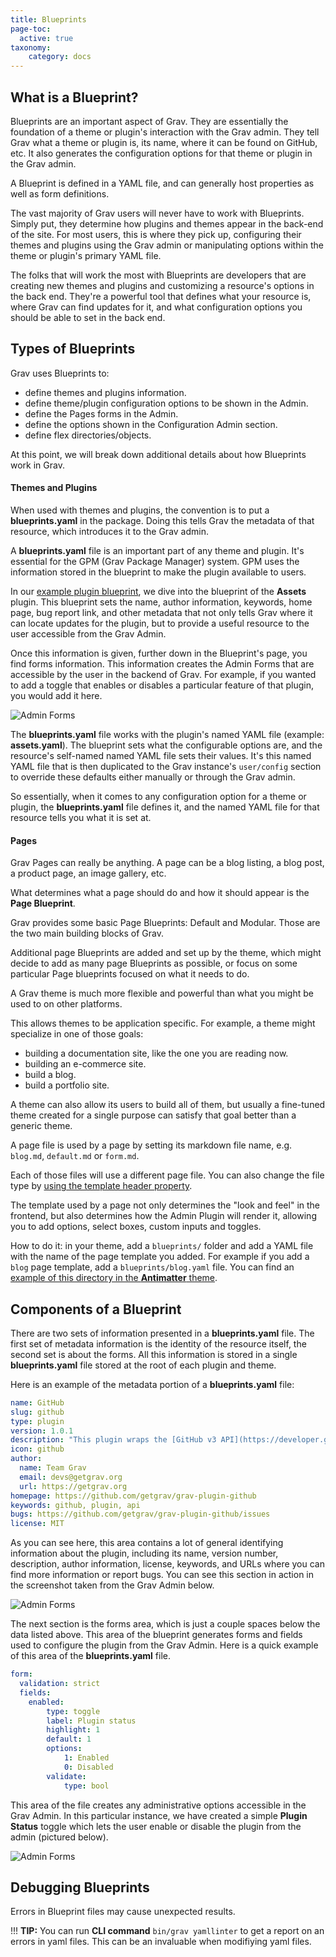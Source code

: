 ```yaml
---
title: Blueprints
page-toc:
  active: true
taxonomy:
    category: docs
---
```


## What is a Blueprint?

Blueprints are an important aspect of Grav. They are essentially the foundation of a theme or plugin's interaction with the Grav admin. They tell Grav what a theme or plugin is, its name, where it can be found on GitHub, etc. It also generates the configuration options for that theme or plugin in the Grav admin. 

A Blueprint is defined in a YAML file, and can generally host properties as well as form definitions.

The vast majority of Grav users will never have to work with Blueprints. Simply put, they determine how plugins and themes appear in the back-end of the site. For most users, this is where they pick up, configuring their themes and plugins using the Grav admin or manipulating options within the theme or plugin's primary YAML file.

The folks that will work the most with Blueprints are developers that are creating new themes and plugins and customizing a resource's options in the back end. They're a powerful tool that defines what your resource is, where Grav can find updates for it, and what configuration options you should be able to set in the back end.

## Types of Blueprints

Grav uses Blueprints to:

- define themes and plugins information.
- define theme/plugin configuration options to be shown in the Admin.
- define the Pages forms in the Admin.
- define the options shown in the Configuration Admin section.
- define flex directories/objects.

At this point, we will break down additional details about how Blueprints work in Grav.

#### Themes and Plugins

When used with themes and plugins, the convention is to put a **blueprints.yaml** in the package. Doing this tells Grav the metadata of that resource, which introduces it to the Grav admin.

A **blueprints.yaml** file is an important part of any theme and plugin. It's essential for the GPM (Grav Package Manager) system. GPM uses the information stored in the blueprint to make the plugin available to users.

In our [example plugin blueprint](example-plugin-blueprint), we dive into the blueprint of the **Assets** plugin. This blueprint sets the name, author information, keywords, home page, bug report link, and other metadata that not only tells Grav where it can locate updates for the plugin, but to provide a useful resource to the user accessible from the Grav Admin.

Once this information is given, further down in the Blueprint's page, you find forms information. This information creates the Admin Forms that are accessible by the user in the backend of Grav. For example, if you wanted to add a toggle that enables or disables a particular feature of that plugin, you would add it here.

![Admin Forms](blueprints_1.png?classes=shadow)

The **blueprints.yaml** file works with the plugin's named YAML file (example: **assets.yaml**). The blueprint sets what the configurable options are, and the resource's self-named named YAML file sets their values. It's this named YAML file that is then duplicated to the Grav instance's `user/config` section to override these defaults either manually or through the Grav admin.

So essentially, when it comes to any configuration option for a theme or plugin, the **blueprints.yaml** file defines it, and the named YAML file for that resource tells you what it is set at.

#### Pages

Grav Pages can really be anything. A page can be a blog listing, a blog post, a product page, an image gallery, etc.

What determines what a page should do and how it should appear is the **Page Blueprint**.

Grav provides some basic Page Blueprints: Default and Modular. Those are the two main building blocks of Grav.

Additional page Blueprints are added and set up by the theme, which might decide to add as many page Blueprints as possible, or focus on some particular Page blueprints focused on what it needs to do.

A Grav theme is much more flexible and powerful than what you might be used to on other platforms.

This allows themes to be application specific. For example, a theme might specialize in one of those goals:

- building a documentation site, like the one you are reading now.
- building an e-commerce site.
- build a blog.
- build a portfolio site.

A theme can also allow its users to build all of them, but usually a fine-tuned theme created for a single purpose can satisfy that goal better than a generic theme.

A page file is used by a page by setting its markdown file name, e.g. `blog.md`, `default.md` or `form.md`.

Each of those files will use a different page file. You can also change the file type by [using the template header property](https://learn.getgrav.org/content/headers#template).

The template used by a page not only determines the "look and feel" in the frontend, but also determines how the Admin Plugin will render it, allowing you to add options, select boxes, custom inputs and toggles.

How to do it: in your theme, add a `blueprints/` folder and add a YAML file with the name of the page template you added. For example if you add a `blog` page template, add a `blueprints/blog.yaml` file. You can find an [example of this directory in the **Antimatter** theme](https://github.com/getgrav/grav-theme-antimatter/tree/develop/blueprints).

## Components of a Blueprint

There are two sets of information presented in a **blueprints.yaml** file. The first set of metadata information is the identity of the resource itself, the second set is about the forms. All this information is stored in a single **blueprints.yaml** file stored at the root of each plugin and theme.

Here is an example of the metadata portion of a **blueprints.yaml** file:

```yaml
name: GitHub
slug: github
type: plugin
version: 1.0.1
description: "This plugin wraps the [GitHub v3 API](https://developer.github.com/v3/) and uses the [php-github-api](https://github.com/KnpLabs/php-github-api/) library to add a nice GitHub touch to your Grav pages."
icon: github
author:
  name: Team Grav
  email: devs@getgrav.org
  url: https://getgrav.org
homepage: https://github.com/getgrav/grav-plugin-github
keywords: github, plugin, api
bugs: https://github.com/getgrav/grav-plugin-github/issues
license: MIT
```

As you can see here, this area contains a lot of general identifying information about the plugin, including its name, version number, description, author information, license, keywords, and URLs where you can find more information or report bugs. You can see this section in action in the screenshot taken from the Grav Admin below.

![Admin Forms](blueprints_2.png?classes=shadow)

The next section is the forms area, which is just a couple spaces below the data listed above. This area of the blueprint generates forms and fields used to configure the plugin from the Grav Admin. Here is a quick example of this area of the **blueprints.yaml** file.

```yaml
form:
  validation: strict
  fields:
    enabled:
        type: toggle
        label: Plugin status
        highlight: 1
        default: 1
        options:
            1: Enabled
            0: Disabled
        validate:
            type: bool
```

This area of the file creates any administrative options accessible in the Grav Admin. In this particular instance, we have created a simple **Plugin Status** toggle which lets the user enable or disable the plugin from the admin (pictured below).

![Admin Forms](blueprints_3.png?classes=shadow)

## Debugging Blueprints

Errors in Blueprint files may cause unexpected results.

!!! **TIP:** You can run **CLI command** `bin/grav yamllinter` to get a report on an errors in yaml files. This can be an invaluable when modifiying yaml files.

